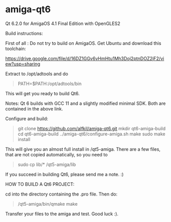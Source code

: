 # amiga-qt6
Qt 6.2.0 for AmigaOS 4.1 Final Edition with OpenGLES2

Build instructions:

First of all : Do not try to build on AmigaOS. Get Ubuntu and download this toolchain:

https://drive.google.com/file/d/16DZ1GGv6vHmHtu1Mh3Doj2ptnDOZ2jF2/view?usp=sharing

Extract to /opt/adtools and do

> PATH=$PATH:/opt/adtools/bin

This will get you ready to build Qt6.

Notes: Qt 6 builds with GCC 11 and a slightly modified minimal SDK. Both are contained in the above link.

Configure and build:

> git clone https://github.com/alfkil/amiga-qt6.git
> mkdir qt6-amiga-build
> cd qt6-amiga-build
> ../amiga-qt6/configure-amiga.sh
> make
> sudo make install

This will give you an almost full install in /qt5-amiga. There are a few files, that are not copied automatically, so you need to

> sudo cp lib/* /qt5-amiga/lib

If you succeed in building Qt6, please send me a note. :)

HOW TO BUILD A Qt6 PROJECT:

cd into the directory containing the .pro file. Then do:

> /qt5-amiga/bin/qmake
> make

Transfer your files to the amiga and test. Good luck :).
